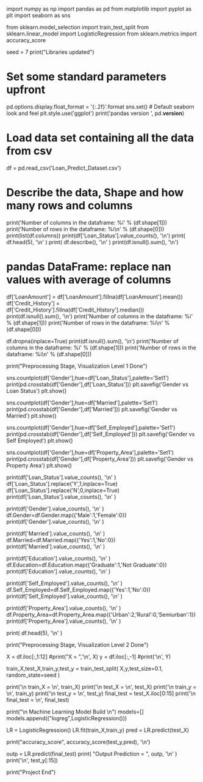 
import numpy as np
import pandas as pd
from matplotlib import pyplot as plt
import seaborn as sns

from sklearn.model_selection import train_test_split
from sklearn.linear_model import LogisticRegression
from sklearn.metrics import accuracy_score


seed = 7
print("Libraries updated")


# Set some standard parameters upfront
pd.options.display.float_format = '{:.2f}'.format
sns.set() # Default seaborn look and feel
plt.style.use('ggplot')
print('pandas version ', pd.__version__)


# Load data set containing all the data from csv
df = pd.read_csv('Loan_Predict_Dataset.csv')
# Describe the data, Shape and how many rows and columns
print('Number of columns in the dataframe: %i' % (df.shape[1]))
print('Number of rows in the dataframe: %i\n' % (df.shape[0]))
print(list(df.columns))
print(df['Loan_Status'].value_counts(), '\n')
print( df.head(5), '\n' )
print( df.describe(), '\n' )
print(df.isnull().sum(), '\n')


# pandas DataFrame: replace nan values with average of columns
df['LoanAmount'] = df['LoanAmount'].fillna(df['LoanAmount'].mean())
df['Credit_History'] = df['Credit_History'].fillna(df['Credit_History'].median())
print(df.isnull().sum(), '\n')
print('Number of columns in the dataframe: %i' % (df.shape[1]))
print('Number of rows in the dataframe: %i\n' % (df.shape[0]))


df.dropna(inplace=True)
print(df.isnull().sum(), '\n')
print('Number of columns in the dataframe: %i' % (df.shape[1]))
print('Number of rows in the dataframe: %i\n' % (df.shape[0]))

print("Preprocessing Stage, Visualization Level 1 Done")


sns.countplot(df['Gender'],hue=df['Loan_Status'],palette='Set1')
print(pd.crosstab(df['Gender'],df['Loan_Status']))
plt.savefig('Gender vs Loan Status')
plt.show()

sns.countplot(df['Gender'],hue=df['Married'],palette='Set1')
print(pd.crosstab(df['Gender'],df['Married']))
plt.savefig('Gender vs Married')
plt.show()

sns.countplot(df['Gender'],hue=df['Self_Employed'],palette='Set1')
print(pd.crosstab(df['Gender'],df['Self_Employed']))
plt.savefig('Gender vs Self Employed')
plt.show()

sns.countplot(df['Gender'],hue=df['Property_Area'],palette='Set1')
print(pd.crosstab(df['Gender'],df['Property_Area']))
plt.savefig('Gender vs Property Area')
plt.show()



print(df['Loan_Status'].value_counts(), '\n' )
df['Loan_Status'].replace('Y',1,inplace=True)
df['Loan_Status'].replace('N',0,inplace=True)
print(df['Loan_Status'].value_counts(), '\n' )



print(df['Gender'].value_counts(), '\n' )
df.Gender=df.Gender.map({'Male':1,'Female':0})
print(df['Gender'].value_counts(), '\n' )


print(df['Married'].value_counts(), '\n' )
df.Married=df.Married.map({'Yes':1,'No':0})
print(df['Married'].value_counts(), '\n' )


print(df['Education'].value_counts(), '\n' )
df.Education=df.Education.map({'Graduate':1,'Not Graduate':0})
print(df['Education'].value_counts(), '\n' )


print(df['Self_Employed'].value_counts(), '\n' )
df.Self_Employed=df.Self_Employed.map({'Yes':1,'No':0})
print(df['Self_Employed'].value_counts(), '\n' )

print(df['Property_Area'].value_counts(), '\n' )
df.Property_Area=df.Property_Area.map({'Urban':2,'Rural':0,'Semiurban':1})
print(df['Property_Area'].value_counts(), '\n' )

print( df.head(5), '\n' )

print("Preprocessing Stage, Visualization Level 2 Done")


X = df.iloc[:,1:12]
#print("X = ",'\n', X)
y = df.iloc[:,-1]
#print('\n', Y)


train_X,test_X,train_y,test_y = train_test_split(
    X,y,test_size=0.1, random_state=seed )


print('\n train_X = \n', train_X)
print('\n test_X = \n', test_X)
print('\n train_y = \n', train_y)
print('\n test_y = \n', test_y)
final_test = test_X.iloc[0:15]
print('\n final_test = \n', final_test)


print("\n Machine Learning Model Build \n")
models=[]
models.append(("logreg",LogisticRegression()))


LR = LogisticRegression()
LR.fit(train_X,train_y)
pred = LR.predict(test_X)

print("accuracy_score", accuracy_score(test_y,pred), '\n')


outp = LR.predict(final_test)
print( "Output Prediction = ", outp, '\n' )
print('\n', test_y[:15])


print("Project End")






